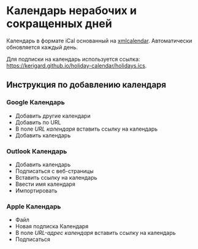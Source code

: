 # Календарь нерабочих и сокращенных дней

Календарь в формате iCal основанный на [xmlcalendar](https://github.com/xmlcalendar/data). Автоматически обновляется каждый день.

Для подписки на календарь используется ссылка: https://kerigard.github.io/holiday-calendar/holidays.ics.

## Инструкция по добавлению календаря

### Google Календарь
- Добавить другие календари
- Добавить по URL
- В поле *URL календаря* вставить ссылку на календарь
- Добавить календарь

### Outlook Календарь
- Добавить календарь
- Подписаться с веб-страницы
- Вставить ссылку на календарь
- Ввести имя календаря
- Импортировать

### Apple Календарь
- Файл
- Новая подписка Календаря
- В поле *URL-адрес календаря* вставить ссылку на календарь
- Подписаться
